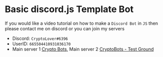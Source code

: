 #  Basic discord.js Template Bot


If you would like a video tutorial on how to make a `Discord Bot` in `JS` then please contact me on discord or you can join my servers

* Discord: `CryptoLover#6396` 
* UserID: `665504410931036170`
* Main server 1 [Crypto Bots](https://discord.gg/9ZKxG7Y), Main server 2 [CryptoBots - Test Ground](https://discord.gg/YJyYTTe)
